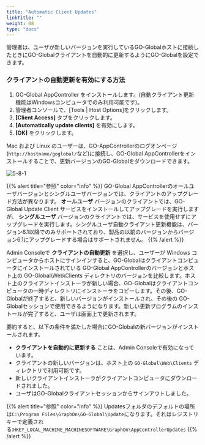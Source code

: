 ```yaml
---
title: "Automatic Client Updates"
linkTitle: ""
weight: 08
type: "docs"
---
```


管理者は、ユーザが新しいバージョンを実行しているGO-Globalホストに接続したときにGO-Globalクライアントを自動的に更新するようにGO-Globalを設定できます。

### クライアントの自動更新を有効にする方法

1. GO-Global AppController をインストールします。(自動クライアント更新機能はWindowsコンピュータでのみ利用可能です)。
2. 管理者コンソールで、[Tools | Host Options]をクリックします。
3. **[Client Access]** タブをクリックします。
4. **[Automatically update clients]** を有効にします。
5. **[OK]** をクリックします。

Mac および Linux のユーザーは、GO-AppControllerのログオンページ(`http://hostname/goglobal/`など)に接続し、GO-Global AppControllerをインストールすることで、更新バージョンのGO-Globalをダウンロードできます。

![5-8-1](/img/5-8-1.png) 

{{% alert title="参照" color="info" %}}
GO-Global AppControllerのオールユーザバージョンとシングルユーザバージョンでは、クライアントのアップグレード方法が異なります。 **オールユーザ** バージョンのクライアントでは、GO-Global Update Client サービスをインストールしてアップグレードを実行しますが、 **シングルユーザ** バージョンのクライアントでは、サービスを使用せずにアップグレードを実行します。シングルユーザ自動クライアント更新機能は、バージョン6.1以降でのみサポートされており、製品の以前のバージョンからバージョン6.1にアップグレードする場合はサポートされません。
{{% /alert %}}

Admin Consoleで **クライアントの自動更新** を選択し、ユーザーが Windows コンピュータからホストにサインインすると、GO-Globalはクライアントコンピュータにインストールされている GO-Global AppControllerのバージョンとホスト上の GO-Global\Web\Clients ディレクトリのバージョンを比較します。ホスト上のクライアントインストーラが新しい場合、GO-Globalはクライアントコンピュータの一時ディレクトリにインストーラをコピーします。その後、GO-Globalが終了すると、新しいバージョンがインストールされ、その後の GO-Globalセッションで使用できるようになります。新しい更新プログラムのインストールが完了すると、ユーザは画面上で更新されます。

要約すると、以下の条件を満たした場合にGO-Globalの新バージョンがインストールされます。

* **クライアントを自動的に更新する** ことは、Admin Consoleで有効になっています。
* クライアントの新しいバージョンは、ホスト上の `GO-Global\Web\Clients` ディレクトリで利用可能です。
* 新しいクライアントインストーラがクライアントコンピュータにダウンロードされました。
* ユーザはGO-Globalクライアントセッションからサインアウトしました。

{{% alert title="参照" color="info" %}}
Updatesフォルダのデフォルトの場所は`C:\Program Files\GraphOn\GO-Global\Update`になります。それはレジストリキーで定義される:`HKEY_LOCAL_MACHINE_MACHINESOFTWARE\GraphOn\AppControllerUpdates`
{{% /alert %}}